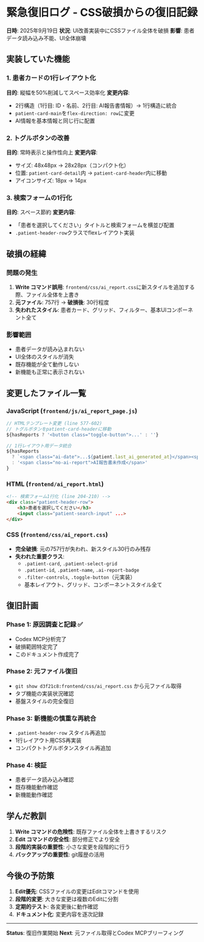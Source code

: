 # 緊急復旧ログ - CSS破損からの復旧記録

**日時**: 2025年9月19日
**状況**: UI改善実装中にCSSファイル全体を破損
**影響**: 患者データ読み込み不能、UI全体崩壊

## 実装していた機能

### 1. 患者カードの1行レイアウト化
**目的**: 縦幅を50%削減してスペース効率化
**変更内容**:
- 2行構造（1行目: ID・名前、2行目: AI報告書情報）→ 1行構造に統合
- `patient-card-main`を`flex-direction: row`に変更
- AI情報を基本情報と同じ行に配置

### 2. トグルボタンの改善
**目的**: 常時表示と操作性向上
**変更内容**:
- サイズ: 48x48px → 28x28px（コンパクト化）
- 位置: `patient-card-detail`内 → `patient-card-header`内に移動
- アイコンサイズ: 18px → 14px

### 3. 検索フォームの1行化
**目的**: スペース節約
**変更内容**:
- 「患者を選択してください」タイトルと検索フォームを横並び配置
- `.patient-header-row`クラスでflexレイアウト実装

## 破損の経緯

### 問題の発生
1. **Write コマンド誤用**: `frontend/css/ai_report.css`に新スタイルを追加する際、ファイル全体を上書き
2. **元ファイル**: 757行 → **破損後**: 30行程度
3. **失われたスタイル**: 患者カード、グリッド、フィルター、基本UIコンポーネント全て

### 影響範囲
- 患者データが読み込まれない
- UI全体のスタイルが消失
- 既存機能が全て動作しない
- 新機能も正常に表示されない

## 変更したファイル一覧

### JavaScript (`frontend/js/ai_report_page.js`)
```javascript
// HTMLテンプレート変更 (line 577-602)
// トグルボタンをpatient-card-headerに移動
${hasReports ? '<button class="toggle-button">...' : ''}

// 1行レイアウト用データ統合
${hasReports
  ? `<span class="ai-date">...${patient.last_ai_generated_at}</span><span class="ai-title">...${patient.last_report_title}</span>`
  : '<span class="no-ai-report">AI報告書未作成</span>'
}
```

### HTML (`frontend/ai_report.html`)
```html
<!-- 検索フォーム1行化 (line 204-210) -->
<div class="patient-header-row">
    <h3>患者を選択してください</h3>
    <input class="patient-search-input" ...>
</div>
```

### CSS (`frontend/css/ai_report.css`)
- **完全破損**: 元の757行が失われ、新スタイル30行のみ残存
- **失われた重要クラス**:
  - `.patient-card`, `.patient-select-grid`
  - `.patient-id`, `.patient-name`, `.ai-report-badge`
  - `.filter-controls`, `.toggle-button`（元実装）
  - 基本レイアウト、グリッド、コンポーネントスタイル全て

## 復旧計画

### Phase 1: 原因調査と記録 ✅
- Codex MCP分析完了
- 破損範囲特定完了
- このドキュメント作成完了

### Phase 2: 元ファイル復旧
- `git show d3f21c8:frontend/css/ai_report.css` から元ファイル取得
- タブ機能の実装状況確認
- 基盤スタイルの完全復旧

### Phase 3: 新機能の慎重な再統合
- `.patient-header-row` スタイル再追加
- 1行レイアウト用CSS再実装
- コンパクトトグルボタンスタイル再追加

### Phase 4: 検証
- 患者データ読み込み確認
- 既存機能動作確認
- 新機能動作確認

## 学んだ教訓

1. **Write コマンドの危険性**: 既存ファイル全体を上書きするリスク
2. **Edit コマンドの安全性**: 部分修正でより安全
3. **段階的実装の重要性**: 小さな変更を段階的に行う
4. **バックアップの重要性**: git履歴の活用

## 今後の予防策

1. **Edit優先**: CSSファイルの変更はEditコマンドを使用
2. **段階的変更**: 大きな変更は複数のEditに分割
3. **定期的テスト**: 各変更後に動作確認
4. **ドキュメント化**: 変更内容を逐次記録

---
**Status**: 復旧作業開始
**Next**: 元ファイル取得とCodex MCPブリーフィング